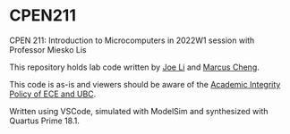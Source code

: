 # CPEN211
CPEN 211: Introduction to Microcomputers in 2022W1 session with Professor Miesko Lis

This repository holds lab code written by [Joe Li](https://github.com/skipfie) and [Marcus Cheng](https://github.com/beluguy).

This code is as-is and viewers should be aware of the [Academic Integrity Policy of ECE and UBC](https://academicintegrity.ubc.ca/about-academic-integrity/).

Written using VSCode, simulated with ModelSim and synthesized with Quartus Prime 18.1.
